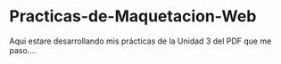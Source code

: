 # Practicas-de-Maquetacion-Web
Aqui estare desarrollando mis prácticas de la Unidad 3 del PDF que me paso....
